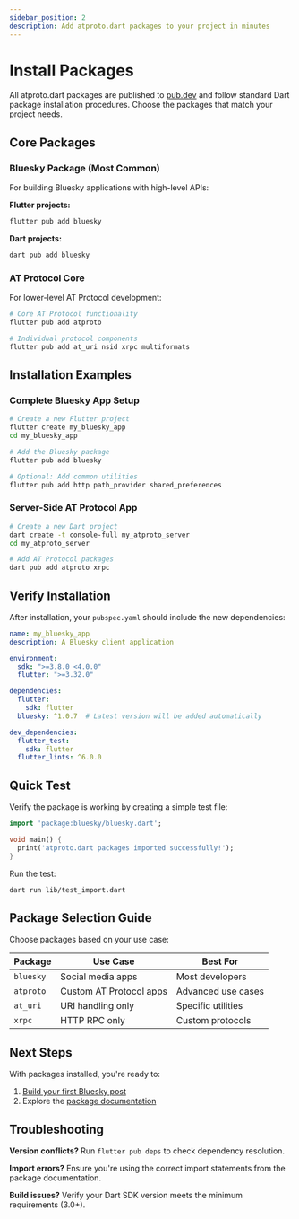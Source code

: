 ```yaml
---
sidebar_position: 2
description: Add atproto.dart packages to your project in minutes
---
```


# Install Packages

All atproto.dart packages are published to [pub.dev](https://pub.dev) and follow standard Dart package installation procedures. Choose the packages that match your project needs.

## Core Packages

### Bluesky Package (Most Common)

For building Bluesky applications with high-level APIs:

**Flutter projects:**
```bash
flutter pub add bluesky
```

**Dart projects:**
```bash
dart pub add bluesky
```

### AT Protocol Core

For lower-level AT Protocol development:

```bash
# Core AT Protocol functionality
flutter pub add atproto

# Individual protocol components
flutter pub add at_uri nsid xrpc multiformats
```

## Installation Examples

### Complete Bluesky App Setup

```bash
# Create a new Flutter project
flutter create my_bluesky_app
cd my_bluesky_app

# Add the Bluesky package
flutter pub add bluesky

# Optional: Add common utilities
flutter pub add http path_provider shared_preferences
```

### Server-Side AT Protocol App

```bash
# Create a new Dart project
dart create -t console-full my_atproto_server
cd my_atproto_server

# Add AT Protocol packages
dart pub add atproto xrpc
```

## Verify Installation

After installation, your `pubspec.yaml` should include the new dependencies:

```yaml title="pubspec.yaml"
name: my_bluesky_app
description: A Bluesky client application

environment:
  sdk: ">=3.8.0 <4.0.0"
  flutter: ">=3.32.0"

dependencies:
  flutter:
    sdk: flutter
  bluesky: ^1.0.7  # Latest version will be added automatically

dev_dependencies:
  flutter_test:
    sdk: flutter
  flutter_lints: ^6.0.0
```

## Quick Test

Verify the package is working by creating a simple test file:

```dart title="lib/test_import.dart"
import 'package:bluesky/bluesky.dart';

void main() {
  print('atproto.dart packages imported successfully!');
}
```

Run the test:
```bash
dart run lib/test_import.dart
```

## Package Selection Guide

Choose packages based on your use case:

| Package | Use Case | Best For |
|---------|----------|----------|
| `bluesky` | Social media apps | Most developers |
| `atproto` | Custom AT Protocol apps | Advanced use cases |
| `at_uri` | URI handling only | Specific utilities |
| `xrpc` | HTTP RPC only | Custom protocols |

## Next Steps

With packages installed, you're ready to:
1. [Build your first Bluesky post](../intro.md#quick-start-post-to-bluesky-in-5-minutes-️)
2. Explore the [package documentation](../packages/overview.md)

## Troubleshooting

**Version conflicts?** Run `flutter pub deps` to check dependency resolution.

**Import errors?** Ensure you're using the correct import statements from the package documentation.

**Build issues?** Verify your Dart SDK version meets the minimum requirements (3.0+).

